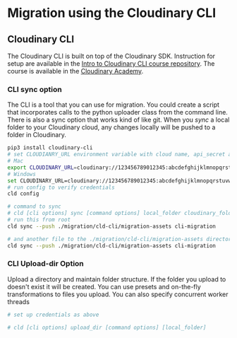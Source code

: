 # Migration using the Cloudinary CLI




## Cloudinary CLI

The Cloudinary CLI is built on top of the Cloudinary SDK. Instruction for setup are available in the [Intro to Cloudinary CLI course repository](https://github.com/cloudinary-training/cld-cli-intro).  The course is available in the [Cloudinary Academy](https://training.cloudinary.com/learn/course/introduction-to-cloudinarys-cli-one-hour-course/lessons/what-is-cloudinary-0747).

### CLI sync option
The CLI is a tool that you can use for migration.  You could create a script that incorporates calls to the python uploader class from the command line.  There is also a sync option that works kind of like git.  When you *sync* a local folder to your Cloudinary cloud, any changes locally will be pushed to a folder in Cloudinary.


```zsh
pip3 install cloudinary-cli
# set CLOUDIANRY_URL environment variable with cloud name, api_secret and api_key
# Mac
export CLOUDINARY_URL=cloudinary://123456789012345:abcdefghijklmnopqrstuvwxyzA@cloud_name
# Windows
set CLOUDINARY_URL=cloudinary://123456789012345:abcdefghijklmnopqrstuvwxyzA@cloud_name
# run config to verify credentials
cld config

# command to sync
# cld [cli options] sync [command options] local_folder cloudinary_folder
# run this from root
cld sync --push ./migration/cld-cli/migration-assets cli-migration

# and another file to the ./migration/cld-cli/migration-assets directory and run again
cld sync --push ./migration/cld-cli/migration-assets cli-migration

```

### CLI Upload-dir Option

Upload a directory and maintain folder structure.  If the folder you upload to doesn't exist it will be created. You can use presets and on-the-fly transformations to files you upload.  You can also specify concurrent worker threads


```zsh
# set up credentials as above

# cld [cli options] upload_dir [command options] [local_folder]


```